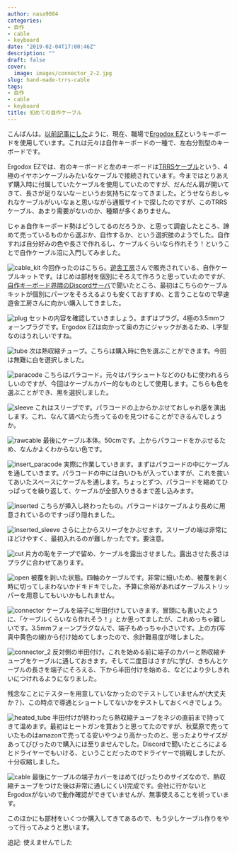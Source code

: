 ```yaml
---
author: nasa9084
categories:
- 自作
- cable
- keyboard
date: "2019-02-04T17:00:46Z"
description: ""
draft: false
cover:
  image: images/connector_2-2.jpg
slug: hand-made-trrs-cable
tags:
- 自作
- cable
- keyboard
title: 初めての自作ケーブル
---
```



こんばんは。[以前記事にした](/my-first-ergodox-ez/)ように、現在、職場で[Ergodox EZ](https://ergodox-ez.com/)というキーボードを使用しています。これは元々は自作キーボードの一種で、左右分割型のキーボードです。

Ergodox EZでは、右のキーボードと左のキーボードは[TRRSケーブル](https://ja.wikipedia.org/wiki/%E3%83%95%E3%82%A9%E3%83%BC%E3%83%B3%E3%83%97%E3%83%A9%E3%82%B0#4%E6%A5%B5_(TRRS))という、4極のイヤホンケーブルみたいなケーブルで接続されています。今まではとりあえず購入時に付属していたケーブルを使用していたのですが、だんだん肩が開いてきて、長さが足りないなーというお気持ちになってきました。どうせならおしゃれなケーブルがいいなぁと思いながら通販サイトで探したのですが、このTRRSケーブル、あまり需要がないのか、種類が多くありません。

じゃぁ自作キーボード勢はどうしてるのだろうか、と思って調査したところ、諦めて売っているものから選ぶか、自作するか、という選択肢のようでした。自作すれば自分好みの色や長さで作れるし、ケーブルくらいなら作れそう！ということで自作ケーブル沼に入門してみました。

![cable_kit](images/cable_kit.jpg)
今回作ったのはこちら。[遊舎工房](https://yushakobo.jp)さんで販売されている、自作ケーブルキットです。はじめは部材を個別にそろえて作ろうと思っていたのですが、[自作キーボード界隈のDiscordサーバ](http://biacco42.hatenablog.com/entry/2017/11/17/093000)で聞いたところ、最初はこちらのケーブルキットが個別にパーツをそろえるよりも安くておすすめ、と言うことなので早速遊舎工房さんに向かい購入してきました。

![plug](images/plug.jpg)
セットの内容を確認していきましょう。まずはプラグ。4極の3.5mmフォーンプラグです。Ergodox EZは向かって奥の方にジャックがあるため、L字型なのはうれしいですね。

![tube](images/tube.jpg)
次は熱収縮チューブ。こちらは購入時に色を選ぶことができます。今回は無難に白を選択しました。

![paracode](images/paracode.jpg)
こちらはパラコード。元々はパラシュートなどのひもに使われるらしいのですが、今回はケーブルカバー的なものとして使用します。こちらも色を選ぶことができ、黒を選択しました。

![sleeve](images/sleeve.jpg)
これはスリーブです。パラコードの上からかぶせておしゃれ感を演出します。これ、なんて調べたら売ってるのを見つけることができるんでしょうか。

![rawcable](images/rawcable.jpg)
最後にケーブル本体。50cmです。上からパラコードをかぶせるため、なんかよくわからない色です。

![insert_paracode](images/insert_paracode.jpg)
実際に作業していきます。まずはパラコードの中にケーブルを通していきます。パラコードの中には白いひもが入っていますが、これを抜いてあいたスペースにケーブルを通します。ちょっとずつ、パラコードを縮めてひっぱってを繰り返して、ケーブルが全部入りきるまで差し込みます。

![inserted](images/inserted.jpg)
こちらが挿入し終わったもの。パラコードはケーブルより長めに用意されているのですっぽり隠れました。

![inserted_sleeve](images/inserted_sleeve.jpg)
さらに上からスリーブをかぶせます。スリーブの端は非常にほどけやすく、最初入れるのが難しかったです。要注意。

![cut](images/cut.jpg)
片方の恥をテープで留め、ケーブルを露出させました。露出させた長さはプラグに合わせてあります。

![open](images/open.jpg)
被覆を剥いた状態。四軸のケーブルです。非常に細いため、被覆を剥く時に切ってしまわないかドキドキでした。予算に余裕があればケーブルストリッパーを用意してもいいかもしれません。

![connector](images/connector.jpg)
ケーブルを端子に半田付けしていきます。冒頭にも書いたように、「ケーブルくらいなら作れそう！」とか思ってましたが、これめっちゃ難しいです。3.5mmフォーンプラグなんで、端子もめっちゃ小さいです。上の方(写真中黄色の線)から付け始めてしまったので、余計難易度が増しました。

![connector_2](images/connector_2.jpg)
反対側の半田付け。これを始める前に端子のカバーと熱収縮チューブをケーブルに通しておきます。そして二度目はさすがに学び、きちんとケーブルの長さを端子にそろえる、下から半田付けを始める、などにより少しきれいにつけれるようになりました。

残念なことにテスターを用意していなかったのでテストしていませんが(大丈夫か？)、この時点で導通とショートしてないかをテストしておくべきでしょう。

![heated_tube](images/heated_tube.jpg)
半田付けが終わったら熱収縮チューブをネジの直前まで持ってきて温めます。最初はヒートガンを買おうと思ってたのですが、秋葉原で売っていたものはamazonで売ってる安いやつより高かったのと、思ったよりサイズがあってびびったので購入には至りませんでした。Discordで聞いたところによるとドライヤーでもいける、ということだったのでドライヤーで挑戦しましたが、十分収縮しました。

![cable](images/cable.jpg)
最後にケーブルの端子カバーをはめて(ぴったりのサイズなので、熱収縮チューブをつけた後は非常に通しにくい)完成です。会社に行かないとErgodoxがないので動作確認ができていませんが、無事使えることを祈っています。

このほかにも部材をいくつか購入してきてあるので、もう少しケーブル作りをやって行ってみようと思います。

<insert datetime=2019-02-06>追記: 使えませんでした</insert>



